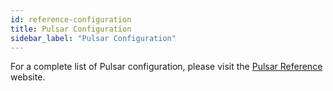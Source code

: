 ```yaml
---
id: reference-configuration
title: Pulsar Configuration
sidebar_label: "Pulsar Configuration"
---
```


For a complete list of Pulsar configuration, please visit the [Pulsar Reference](http://pulsar.apache.org/reference/#/) website.


